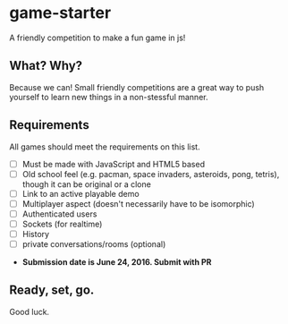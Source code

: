 # game-starter
A friendly competition to make a fun game in js!

## What? Why?
Because we can! Small friendly competitions are a great way to push yourself to learn new things in a non-stessful manner.

## Requirements
All games should meet the requirements on this list.
- [ ] Must be made with JavaScript and HTML5 based
- [ ] Old school feel (e.g. pacman, space invaders, asteroids, pong, tetris), though it can be original or a clone
- [ ] Link to an active playable demo
- [ ] Multiplayer aspect (doesn't necessarily have to be isomorphic)
- [ ] Authenticated users
- [ ] Sockets (for realtime)
- [ ] History
- [ ] private conversations/rooms (optional)
- **Submission date is June 24, 2016. Submit with PR**

## Ready, set, go.
Good luck.
